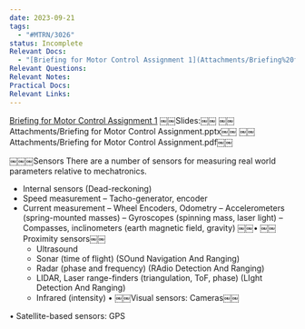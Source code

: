 ```yaml
---
date: 2023-09-21
tags:
  - "#MTRN/3026"
status: Incomplete
Relevant Docs:
  - "[Briefing for Motor Control Assignment 1](Attachments/Briefing%20for%20Motor%20Control%20Assignment%201.pdf)"
Relevant Questions: 
Relevant Notes: 
Practical Docs: 
Relevant Links:
---
```

[Briefing for Motor Control Assignment 1](Attachments/Briefing%20for%20Motor%20Control%20Assignment%201.pdf)
￼￼Slides:￼￼
￼￼Attachments/Briefing for Motor Control Assignment.pptx￼￼
￼￼Attachments/Briefing for Motor Control Assignment.pdf￼￼

​￼￼￼Sensors
There are a number of sensors for measuring real world parameters relative to mechatronics.

- Internal sensors (Dead-reckoning)
- Speed measurement – Tacho-generator, encoder
- Current measurement
– Wheel Encoders, Odometry
– Accelerometers (spring-mounted masses)
– Gyroscopes (spinning mass, laser light)
– Compasses, inclinometers (earth magnetic field, gravity)
​￼​￼• ￼￼Proximity sensors￼￼
	- Ultrasound
	- Sonar (time of flight) (SOund Navigation And Ranging)
	- Radar (phase and frequency) (RAdio Detection And Ranging)
	- LIDAR, Laser range-finders (triangulation, ToF, phase) (LIght Detection And Ranging)
	- Infrared (intensity)
• ￼￼Visual sensors: Cameras￼￼

• Satellite-based sensors: GPS
